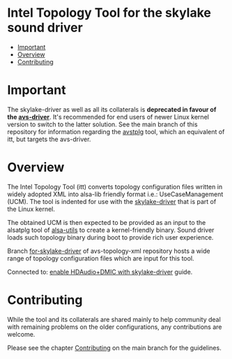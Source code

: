 Intel Topology Tool for the skylake sound driver
================================================

 * [Important](#important)
 * [Overview](#overview)
 * [Contributing](#contributing)

# Important

The skylake-driver as well as all its collaterals is **deprecated in favour of the
[avs-driver](https://git.kernel.org/pub/scm/linux/kernel/git/torvalds/linux.git/tree/sound/soc/intel/avs)**.
It's recommended for end users of newer Linux kernel version to switch to the latter solution. See
the main branch of this repository for information regarding the
[avstplg](https://github.com/thesofproject/avsdk#avstplg) tool, which an equivalent of itt, but
targets the avs-driver.

# Overview

The Intel Topology Tool (itt) converts topology configuration files written in widely adopted XML
into alsa-lib friendly format i.e.: UseCaseManagement (UCM). The tool is indented for use with the
[skylake-driver](https://git.kernel.org/pub/scm/linux/kernel/git/torvalds/linux.git/tree/sound/soc/intel/skylake)
that is part of the Linux kernel.

The obtained UCM is then expected to be provided as an input to the alsatplg tool of
[alsa-utils](https://github.com/alsa-project/alsa-utils) to create a kernel-friendly binary. Sound
driver loads such topology binary during boot to provide rich user experience.

Branch
[for-skylake-driver](https://github.com/thesofproject/avs-topology-xml/tree/for-skylake-driver)
of avs-topology-xml repository hosts a wide range of topology configuration files which are input
for this tool.

Connected to:
[enable HDAudio+DMIC with skylake-driver](https://gist.github.com/crojewsk/4e6382bfb0dbfaaf60513174211f29cb)
guide.

# Contributing

While the tool and its collaterals are shared mainly to help community deal with remaining problems
on the older configurations, any contributions are welcome.

Please see the chapter [Contributing](https://github.com/thesofproject/avsdk#contributing) on the
main branch for the guidelines.
